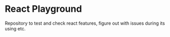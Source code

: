 # React Playground
Repository to test and check react features, figure out with issues during its using etc.

